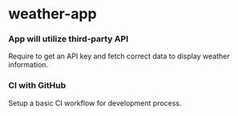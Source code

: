 # weather-app

### App will utilize third-party API

Require to get an API key and fetch correct data to display weather information.

### CI with GitHub

Setup a basic CI workflow for development process.